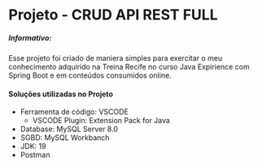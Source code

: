 # Projeto - CRUD API REST FULL

##### Informativo:
Esse projeto foi criado de maniera simples para exercitar o meu conhecimento adquirido na Treina Recife no curso Java Expirience com Spring Boot e em conteúdos consumidos online.

#### Soluções utilizadas no Projeto

- Ferramenta de código: VSCODE<br>
	- VSCODE Plugin: Extension Pack for Java
- Database: MySQL Server 8.0<br>
- SGBD: MySQL Workbanch<br>
- JDK: 19<br>
- Postman<br>
